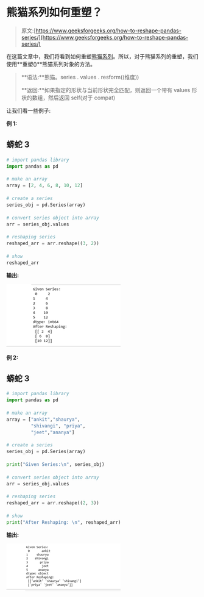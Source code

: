 # 熊猫系列如何重塑？

> 原文:[https://www.geeksforgeeks.org/how-to-reshape-pandas-series/](https://www.geeksforgeeks.org/how-to-reshape-pandas-series/)

在这篇文章中，我们将看到如何重塑[熊猫系列](https://www.geeksforgeeks.org/python-pandas-series/)。所以，对于熊猫系列的重塑，我们使用**重塑()**熊猫系列对象的方法。

> **语法:**熊猫。series . values . resform((维度))
> 
> **返回:**如果指定的形状与当前形状完全匹配，则返回一个带有 values 形状的数组，然后返回 self(对于 compat)

让我们看一些例子:

**例 1:**

## 蟒蛇 3

```py
# import pandas library
import pandas as pd

# make an array
array = [2, 4, 6, 8, 10, 12]

# create a series
series_obj = pd.Series(array)

# convert series object into array
arr = series_obj.values

# reshaping series 
reshaped_arr = arr.reshape((3, 2))

# show 
reshaped_arr
```

**输出:**

![](img/1926e12aafaae746eb635d9366d1d20d.png)

**例 2:**

## 蟒蛇 3

```py
# import pandas library
import pandas as pd

# make an array
array = ["ankit","shaurya",
         "shivangi", "priya",
         "jeet","ananya"]

# create a series
series_obj = pd.Series(array)

print("Given Series:\n", series_obj)

# convert series object into array
arr = series_obj.values

# reshaping series 
reshaped_arr = arr.reshape((2, 3))

# show 
print("After Reshaping: \n", reshaped_arr)
```

**输出:**

![](img/2b97af369e7ffe4781f9599f3a81b2f2.png)